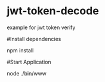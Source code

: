 # jwt-token-decode
example for jwt token verify

#Install dependencies

npm install

#Start Application

node ./bin/www
